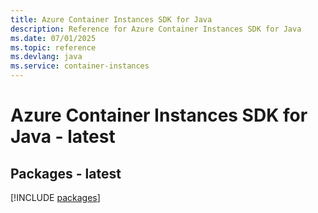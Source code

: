 ```yaml
---
title: Azure Container Instances SDK for Java
description: Reference for Azure Container Instances SDK for Java
ms.date: 07/01/2025
ms.topic: reference
ms.devlang: java
ms.service: container-instances
---
```

# Azure Container Instances SDK for Java - latest
## Packages - latest
[!INCLUDE [packages](container-instances-index.md)]